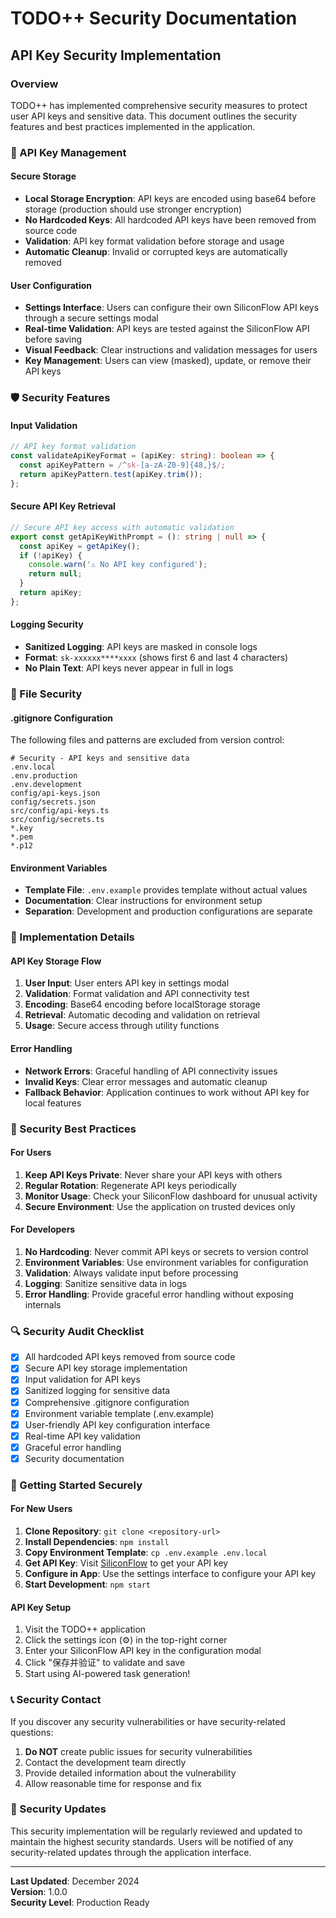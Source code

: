 # TODO++ Security Documentation

## API Key Security Implementation

### Overview
TODO++ has implemented comprehensive security measures to protect user API keys and sensitive data. This document outlines the security features and best practices implemented in the application.

### 🔐 API Key Management

#### Secure Storage
- **Local Storage Encryption**: API keys are encoded using base64 before storage (production should use stronger encryption)
- **No Hardcoded Keys**: All hardcoded API keys have been removed from source code
- **Validation**: API key format validation before storage and usage
- **Automatic Cleanup**: Invalid or corrupted keys are automatically removed

#### User Configuration
- **Settings Interface**: Users can configure their own SiliconFlow API keys through a secure settings modal
- **Real-time Validation**: API keys are tested against the SiliconFlow API before saving
- **Visual Feedback**: Clear instructions and validation messages for users
- **Key Management**: Users can view (masked), update, or remove their API keys

### 🛡️ Security Features

#### Input Validation
```typescript
// API key format validation
const validateApiKeyFormat = (apiKey: string): boolean => {
  const apiKeyPattern = /^sk-[a-zA-Z0-9]{48,}$/;
  return apiKeyPattern.test(apiKey.trim());
};
```

#### Secure API Key Retrieval
```typescript
// Secure API key access with automatic validation
export const getApiKeyWithPrompt = (): string | null => {
  const apiKey = getApiKey();
  if (!apiKey) {
    console.warn('⚠️ No API key configured');
    return null;
  }
  return apiKey;
};
```

#### Logging Security
- **Sanitized Logging**: API keys are masked in console logs
- **Format**: `sk-xxxxxx****xxxx` (shows first 6 and last 4 characters)
- **No Plain Text**: API keys never appear in full in logs

### 📁 File Security

#### .gitignore Configuration
The following files and patterns are excluded from version control:
```
# Security - API keys and sensitive data
.env.local
.env.production
.env.development
config/api-keys.json
config/secrets.json
src/config/api-keys.ts
src/config/secrets.ts
*.key
*.pem
*.p12
```

#### Environment Variables
- **Template File**: `.env.example` provides template without actual values
- **Documentation**: Clear instructions for environment setup
- **Separation**: Development and production configurations are separate

### 🔧 Implementation Details

#### API Key Storage Flow
1. **User Input**: User enters API key in settings modal
2. **Validation**: Format validation and API connectivity test
3. **Encoding**: Base64 encoding before localStorage storage
4. **Retrieval**: Automatic decoding and validation on retrieval
5. **Usage**: Secure access through utility functions

#### Error Handling
- **Network Errors**: Graceful handling of API connectivity issues
- **Invalid Keys**: Clear error messages and automatic cleanup
- **Fallback Behavior**: Application continues to work without API key for local features

### 🚨 Security Best Practices

#### For Users
1. **Keep API Keys Private**: Never share your API keys with others
2. **Regular Rotation**: Regenerate API keys periodically
3. **Monitor Usage**: Check your SiliconFlow dashboard for unusual activity
4. **Secure Environment**: Use the application on trusted devices only

#### For Developers
1. **No Hardcoding**: Never commit API keys or secrets to version control
2. **Environment Variables**: Use environment variables for configuration
3. **Validation**: Always validate input before processing
4. **Logging**: Sanitize sensitive data in logs
5. **Error Handling**: Provide graceful error handling without exposing internals

### 🔍 Security Audit Checklist

- [x] All hardcoded API keys removed from source code
- [x] Secure API key storage implementation
- [x] Input validation for API keys
- [x] Sanitized logging for sensitive data
- [x] Comprehensive .gitignore configuration
- [x] Environment variable template (.env.example)
- [x] User-friendly API key configuration interface
- [x] Real-time API key validation
- [x] Graceful error handling
- [x] Security documentation

### 🚀 Getting Started Securely

#### For New Users
1. **Clone Repository**: `git clone <repository-url>`
2. **Install Dependencies**: `npm install`
3. **Copy Environment Template**: `cp .env.example .env.local`
4. **Get API Key**: Visit [SiliconFlow](https://siliconflow.cn) to get your API key
5. **Configure in App**: Use the settings interface to configure your API key
6. **Start Development**: `npm start`

#### API Key Setup
1. Visit the TODO++ application
2. Click the settings icon (⚙️) in the top-right corner
3. Enter your SiliconFlow API key in the configuration modal
4. Click "保存并验证" to validate and save
5. Start using AI-powered task generation!

### 📞 Security Contact

If you discover any security vulnerabilities or have security-related questions:

1. **Do NOT** create public issues for security vulnerabilities
2. Contact the development team directly
3. Provide detailed information about the vulnerability
4. Allow reasonable time for response and fix

### 🔄 Security Updates

This security implementation will be regularly reviewed and updated to maintain the highest security standards. Users will be notified of any security-related updates through the application interface.

---

**Last Updated**: December 2024  
**Version**: 1.0.0  
**Security Level**: Production Ready
